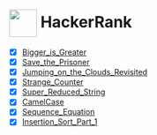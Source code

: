 # [<img align="center" width="50" height="50" src="https://hrcdn.net/fcore/assets/brand/h_mark_sm-966d2b45e3.svg">][link] HackerRank

- [x] [Bigger_is_Greater](https://www.hackerrank.com/challenges/bigger-is-greater/problem)
- [x] [Save_the_Prisoner](https://www.hackerrank.com/challenges/save-the-prisoner/problem)
- [x] [Jumping_on_the_Clouds_Revisited](https://www.hackerrank.com/challenges/jumping-on-the-clouds-revisited/problem)
- [x] [Strange_Counter](https://www.hackerrank.com/challenges/strange-code/problem)
- [x] [Super_Reduced_String](https://www.hackerrank.com/challenges/reduced-string/problem)
- [x] [CamelCase](https://www.hackerrank.com/challenges/camelcase/problem)
- [x] [Sequence_Equation](https://www.hackerrank.com/challenges/permutation-equation/problem)
- [x] [Insertion_Sort_Part_1](https://www.hackerrank.com/challenges/insertionsort1/problem)

[link]: https://www.hackerrank.com/
